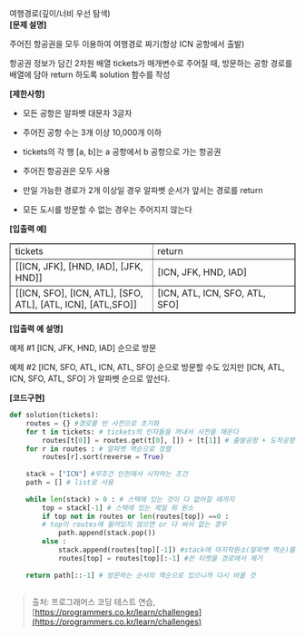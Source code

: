 여행경로(깊이/너비 우선 탐색)   
**\[문제 설명\]**  

주어진 항공권을 모두 이용하여 여행경로 짜기(항상 ICN 공항에서 출발)    

항공권 정보가 담긴 2차원 배열 tickets가 매개변수로 주어질 때, 방문하는 공항 경로를 배열에 담아 return 하도록 solution 함수를 작성  

**\[제한사항\]**  

- 모든 공항은 알파벳 대문자 3글자

- 주어진 공항 수는 3개 이상 10,000개 이하

- tickets의 각 행 [a, b]는 a 공항에서 b 공항으로 가는 항공권

- 주어진 항공권은 모두 사용

- 만일 가능한 경로가 2개 이상일 경우 알파벳 순서가 앞서는 경로를 return

- 모든 도시를 방문할 수 없는 경우는 주어지지 않는다

**\[입출력 예\]**

<table style="border-collapse: collapse; width: 100%;" border="1"><tbody><tr><td style="width: 33.333333333333336%;">tickets</td><td style="width: 33.333333333333336%;">return</td></tr><tr><td style="width: 33.333333333333336%;">[[ICN, JFK], [HND, IAD], [JFK, HND]]</td><td style="width: 33.333333333333336%;">[ICN, JFK, HND, IAD]</td></tr><tr><td style="width: 33.333333333333336%;">[[ICN, SFO], [ICN, ATL], [SFO, ATL], [ATL, ICN], [ATL,SFO]]</td><td style="width: 33.333333333333336%;">[ICN, ATL, ICN, SFO, ATL, SFO]</td></tr></tbody></table>

**\[입출력 예 설명\]**    

예제 #1  [ICN, JFK, HND, IAD] 순으로 방문    

예제 #2  [ICN, SFO, ATL, ICN, ATL, SFO] 순으로 방문할 수도 있지만 [ICN, ATL, ICN, SFO, ATL, SFO] 가 알파벳 순으로 앞선다.  

  

**[코드구현]**

```python
def solution(tickets):
    routes = {} #경로를 빈 사전으로 초기화
    for t in tickets: # tickets의 인자들을 꺼내서 사전을 채운다
        routes[t[0]] = routes.get(t[0], []) + [t[1]] # 출발공항 + 도착공항(리스트 병합)
    for r in routes : # 알파벳 역순으로 정렬
        routes[r].sort(reverse = True)
    
    stack = ["ICN"] #무조건 인천에서 시작하는 조건
    path = [] # list로 사용
    
    while len(stack) > 0 : # 스택에 있는 것이 다 없어질 때까지
        top = stack[-1] # 스택에 있는 제일 위 원소
        if top not in routes or len(routes[top]) ==0 :
        # top이 routes에 들어있지 않으면 or 다 써서 없는 경우
            path.append(stack.pop())
        else :
            stack.append(routes[top][-1]) #stack에 마지막원소(알파벳 역순)를 추가
            routes[top] = routes[top][:-1] #쓴 티켓을 경로에서 제거
            
    return path[::-1] # 방문하는 순서의 역순으로 있으니까 다시 바꿀 것
    
```

> 출처: 프로그래머스 코딩 테스트 연습,[https://programmers.co.kr/learn/challenges](https://programmers.co.kr/learn/challenges)

